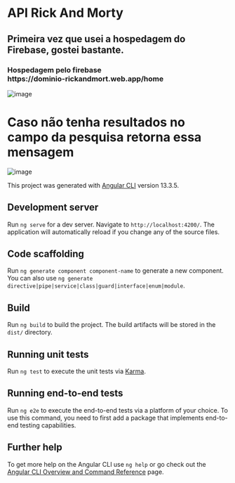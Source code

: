 # API Rick And Morty
<h2><b>Primeira vez que usei a hospedagem do Firebase, gostei bastante.</b></h2>
<h3>Hospedagem pelo firebase <br> https://dominio-rickandmort.web.app/home</h3>

![image](https://user-images.githubusercontent.com/83943087/170856191-a3cfc488-0fd9-48b4-8973-b5beb7975e19.png)

<h1>Caso não tenha resultados no campo da pesquisa retorna essa mensagem </h1>

![image](https://user-images.githubusercontent.com/83943087/170856259-6d50e0ad-86f8-48fc-a07e-0efe91f6ab36.png)

This project was generated with [Angular CLI](https://github.com/angular/angular-cli) version 13.3.5.

## Development server

Run `ng serve` for a dev server. Navigate to `http://localhost:4200/`. The application will automatically reload if you change any of the source files.

## Code scaffolding

Run `ng generate component component-name` to generate a new component. You can also use `ng generate directive|pipe|service|class|guard|interface|enum|module`.

## Build

Run `ng build` to build the project. The build artifacts will be stored in the `dist/` directory.

## Running unit tests

Run `ng test` to execute the unit tests via [Karma](https://karma-runner.github.io).

## Running end-to-end tests

Run `ng e2e` to execute the end-to-end tests via a platform of your choice. To use this command, you need to first add a package that implements end-to-end testing capabilities.

## Further help

To get more help on the Angular CLI use `ng help` or go check out the [Angular CLI Overview and Command Reference](https://angular.io/cli) page.
